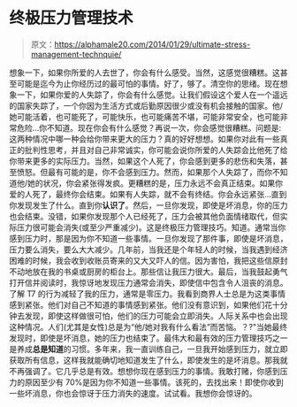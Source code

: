 # 终极压力管理技术

> 原文：<https://alphamale20.com/2014/01/29/ultimate-stress-management-technquie/>

想象一下，如果你所爱的人去世了，你会有什么感受。当然，这感觉很糟糕。这甚至可能是迄今为止你经历过的最可怕的事情。好了，够了。清空你的思绪。现在想象一下，如果你爱的人失踪了，你会有什么感觉。让我们假设这个爱人在一个遥远的国家失踪了，一个你因为生活方式或后勤原因很少或没有机会接触的国家。他/她可能活着，也可能死了，可能快乐，也可能痛苦不堪，可能非常安全，也可能非常危险...你不知道。现在你会有什么感觉？再说一次，你会感觉很糟糕。问题是:这两种情况中哪一种会给你带来更大的压力？真的好好想想。如果你对此有一些真正的批判性思考，并且对自己非常诚实，你可能会说你所爱的人失踪会比他死了给你带来更多的实际压力。当然，如果这个人死了，你会感到更多的悲伤和失落，甚至愤怒。但最有可能的是，你不会感到压力。然而，如果那个人失踪了，而你不知道他/她的状况，你会紧张得发疯。更糟糕的是，压力永远不会真正结束。如果你爱的人死了，最终你会结束。如果有人失踪，就不会有终结。你会永远紧张...直到你发现发生了什么。直到你**认识了**。然后，一旦你发现，即使是坏消息，你的压力也会结束。没错，如果你发现那个人已经死了，压力会被其他负面情绪取代，但实际压力很可能会消失(或至少严重减少)。这是终极压力管理技巧。知道。通常当你感到压力时，那是因为你不知道一些事情。一旦你发现了那件事，即使是坏消息，压力要么消失，要么大大减少。几年前，当我还是个年轻人的时候，当我遇到经济困难的时候，我会收到收账员寄来的又大又吓人的信。因为害怕，我把这些信原封不动地放在我的书桌或厨房的柜台上。那些信让我压力很大。最后，当我鼓起勇气打开信并阅读时，我惊讶地发现压力通常会消失，即使信中包含令人沮丧的消息。了解 T7 的行为减轻了我的压力，通常是零压力。我看到商界人士总是为这类事情感到紧张。他们对自己不知道的事情感到紧张。他们没有意识到，如果他们花十分钟去发现，即使这样做很可怕，他们的压力可能会立即消失。人际关系中也会出现这种情况。人们(尤其是女性)总是为“他/她对我有什么看法”而苦恼。？?"当她最终发现时，即使是坏消息，她的压力也结束了。最伟大和最有效的压力管理技巧之一是养成**总是知道**的习惯。多年来，我一直训练自己，一旦我开始感到压力，就立即获取所有信息，这样我就能确切地知道发生了什么，即使发生的是坏消息。那我就不再强调了。它几乎总是有效。想想你现在感到压力的事情。我敢打赌，你感到压力的原因至少有 70%是因为你不知道一些事情。该死的，去找出来！即使你收到一些坏消息，你也会惊讶于压力消失的速度。试试看。我想你会惊讶的。
